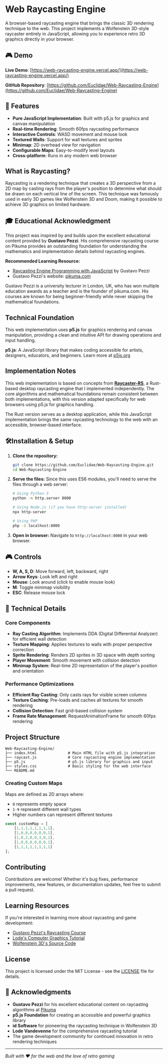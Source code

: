 # Web Raycasting Engine

A browser-based raycasting engine that brings the classic 3D rendering technique to the web. This project implements a Wolfenstein 3D-style raycaster entirely in JavaScript, allowing you to experience retro 3D graphics directly in your browser.

## 🎮 Demo

**Live Demo**: [https://web-raycasting-engine.vercel.app/](https://web-raycasting-engine.vercel.app/)

**GitHub Repository**: [https://github.com/Euclidae/Web-Raycasting-Engine](https://github.com/Euclidae/Web-Raycasting-Engine)

## 🚀 Features

- **Pure JavaScript Implementation**: Built with p5.js for graphics and canvas manipulation
- **Real-time Rendering**: Smooth 60fps raycasting performance
- **Interactive Controls**: WASD movement and mouse look
- **Textured Walls**: Support for wall textures and sprites
- **Minimap**: 2D overhead view for navigation
- **Configurable Maps**: Easy-to-modify level layouts
- **Cross-platform**: Runs in any modern web browser

## What is Raycasting?

Raycasting is a rendering technique that creates a 3D perspective from a 2D map by casting rays from the player's position to determine what should be drawn on each vertical line of the screen. This technique was famously used in early 3D games like Wolfenstein 3D and Doom, making it possible to achieve 3D graphics on limited hardware.

## 🎓 Educational Acknowledgment

This project was inspired by and builds upon the excellent educational content provided by **Gustavo Pezzi**. His comprehensive raycasting course on Pikuma provides an outstanding foundation for understanding the mathematics and implementation details behind raycasting engines.

**Recommended Learning Resource:**
- [Raycasting Engine Programming with JavaScript](https://pikuma.com/courses/raycasting-engine-tutorial-algorithm-javascript) by Gustavo Pezzi
- Gustavo Pezzi's website: [pikuma.com](https://pikuma.com/)

Gustavo Pezzi is a university lecturer in London, UK, who has won multiple education awards as a teacher and is the founder of pikuma.com. His courses are known for being beginner-friendly while never skipping the mathematical foundations.

## Technical Foundation

This web implementation uses **p5.js** for graphics rendering and canvas manipulation, providing a clean and intuitive API for drawing operations and input handling.

**p5.js**: A JavaScript library that makes coding accessible for artists, designers, educators, and beginners. Learn more at [p5js.org](https://p5js.org/)

## Implementation Notes

This web implementation is based on concepts from **[Raycaster-RS](https://github.com/Euclidae/raycaster-rs)**, a Rust-based desktop raycasting engine that I implemented independently. The core algorithms and mathematical foundations remain consistent between both implementations, with this version adapted specifically for web browsers using p5.js for graphics handling.

The Rust version serves as a desktop application, while this JavaScript implementation brings the same raycasting technology to the web with an accessible, browser-based interface.

## 🛠Installation & Setup

1. **Clone the repository:**
   ```bash
   git clone https://github.com/Euclidae/Web-Raycasting-Engine.git
   cd Web-Raycasting-Engine
   ```

2. **Serve the files:**
   Since this uses ES6 modules, you'll need to serve the files through a web server:
   ```bash
   # Using Python 3
   python -m http.server 8000
   
   # Using Node.js (if you have http-server installed)
   npx http-server
   
   # Using PHP
   php -S localhost:8000
   ```

3. **Open in browser:**
   Navigate to `http://localhost:8000` in your web browser.

## 🎮 Controls

- **W, A, S, D**: Move forward, left, backward, right
- **Arrow Keys**: Look left and right
- **Mouse**: Look around (click to enable mouse look)
- **M**: Toggle minimap visibility
- **ESC**: Release mouse lock

## 🔧 Technical Details

### Core Components

- **Ray Casting Algorithm**: Implements DDA (Digital Differential Analyzer) for efficient wall detection
- **Texture Mapping**: Applies textures to walls with proper perspective correction
- **Sprite Rendering**: Renders 2D sprites in 3D space with depth sorting
- **Player Movement**: Smooth movement with collision detection
- **Minimap System**: Real-time 2D representation of the player's position and orientation

### Performance Optimizations

- **Efficient Ray Casting**: Only casts rays for visible screen columns
- **Texture Caching**: Pre-loads and caches all textures for smooth rendering
- **Collision Detection**: Fast grid-based collision system
- **Frame Rate Management**: RequestAnimationFrame for smooth 60fps rendering

## Project Structure

```
Web-Raycasting-Engine/
├── index.html              # Main HTML file with p5.js integration
├── raycast.js              # Core raycasting engine implementation
├── p5.js                   # p5.js library for graphics and input
├── styles.css              # Basic styling for the web interface
└── README.md
```


### Creating Custom Maps

Maps are defined as 2D arrays where:
- `0` represents empty space
- `1-9` represent different wall types
- Higher numbers can represent different textures

```javascript
const customMap = [
    [1,1,1,1,1,1,1,1],
    [1,0,0,0,0,0,0,1],
    [1,0,2,0,0,3,0,1],
    [1,0,0,0,0,0,0,1],
    [1,1,1,1,1,1,1,1]
];
```


## Contributing

Contributions are welcome! Whether it's bug fixes, performance improvements, new features, or documentation updates, feel free to submit a pull request.

##  Learning Resources

If you're interested in learning more about raycasting and game development:

- [Gustavo Pezzi's Raycasting Course](https://pikuma.com/courses/raycasting-engine-tutorial-algorithm-javascript)
- [Lode's Computer Graphics Tutorial](https://lodev.org/cgtutor/raycasting.html)
- [Wolfenstein 3D's Source Code](https://github.com/id-Software/wolf3d)

## License

This project is licensed under the MIT License - see the [LICENSE](LICENSE) file for details.

## 🙏 Acknowledgments

- **Gustavo Pezzi** for his excellent educational content on raycasting algorithms at [Pikuma](https://pikuma.com/)
- **p5.js Foundation** for creating an accessible and powerful graphics library
- **id Software** for pioneering the raycasting technique in Wolfenstein 3D
- **Lode Vandevenne** for the comprehensive raycasting tutorial
- The game development community for continued innovation in retro rendering techniques

---

*Built with ❤️ for the web and the love of retro gaming*
